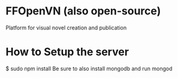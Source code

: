FFOpenVN (also open-source)
=
Platform for visual novel creation and publication

How to Setup the server
=
$ sudo npm install
Be sure to also install mongodb and run mongod
